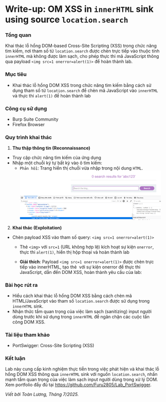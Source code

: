 # Write-up: OM XSS in `innerHTML` sink using source `location.search`

### Tổng quan
Khai thác lỗ hổng DOM-based Cross-Site Scripting (XSS) trong chức năng tìm kiếm, nơi tham số từ `location.search` được chèn trực tiếp vào thuộc tính `innerHTML` mà không được làm sạch, cho phép thực thi mã JavaScript thông qua payload `<img src=1 onerror=alert(1)>` để hoàn thành lab.

### Mục tiêu
- Khai thác lỗ hổng DOM XSS trong chức năng tìm kiếm bằng cách sử dụng tham số từ `location.search` để chèn mã JavaScript vào `innerHTML` và thực thi `alert(1)` để hoàn thành lab

### Công cụ sử dụng
- Burp Suite Community
- Firefox Browser

### Quy trình khai thác
1. **Thu thập thông tin (Reconnaissance)**
- Truy cập chức năng tìm kiếm của ứng dụng 
- Nhập một chuỗi ký tự bất kỳ vào ô tìm kiếm:
    - `Phản hồi`: Trang hiển thị chuỗi vừa nhập trong nội dung `HTML`.
        ![solved](./images/1_search.png)
    
2. **Khai thác (Exploitation)**
- Chèn payload XSS vào tham số query:
    `<img src=1 onerror=alert(1)>`
    - Thẻ `<img>` với `src=1` (URL không hợp lệ) kích hoạt sự kiện `onerror`, thực thi `alert(1)`, hiển thị hộp thoại và hoàn thành lab
        
    - **Giải thích**: Payload `<img src=1 onerror=alert(1)>` được chèn trực tiếp vào innerHTML, tạo thẻ <img> với sự kiện onerror để thực thi JavaScript, dẫn đến DOM XSS, hoàn thành yêu cầu của lab:
    
### Bài học rút ra
- Hiểu cách khai thác lỗ hổng DOM XSS bằng cách chèn mã HTML/JavaScript vào tham số `location.search` được sử dụng trong `innerHTML` sink.
- Nhận thức tầm quan trọng của việc làm sạch (sanitizing) input người dùng trước khi sử dụng trong `innerHTML` để ngăn chặn các cuộc tấn công DOM XSS.

### Tài liệu tham khảo
- PortSwigger: Cross-Site Scripting (XSS)

### Kết luận
Lab này cung cấp kinh nghiệm thực tiễn trong việc phát hiện và khai thác lỗ hổng DOM XSS thông qua `innerHTML` sink với nguồn `location.search`, nhấn mạnh tầm quan trọng của việc làm sạch input người dùng trong xử lý DOM. Xem portfolio đầy đủ tại https://github.com/Furu2805/Lab_PortSwigger.

*Viết bởi Toàn Lương, Tháng 7/2025.*